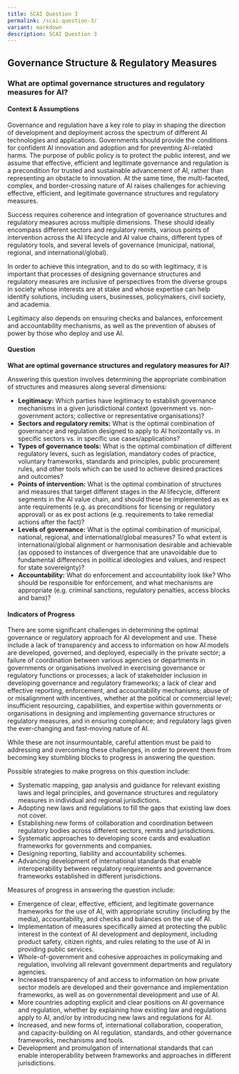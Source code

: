 ```yaml
---
title: SCAI Question 3
permalink: /scai-question-3/
variant: markdown
description: SCAI Question 3
---
```

## Governance Structure & Regulatory Measures

### What are optimal governance structures and regulatory measures for AI?

#### Context & Assumptions

Governance and regulation have a key role to play in shaping the direction of development and deployment across the spectrum of different AI technologies and applications. Governments should provide the conditions for confident AI innovation and adoption and for preventing AI-related harms. The purpose of public policy is to protect the public interest, and we assume that effective, efficient and legitimate governance and regulation is a precondition for trusted and sustainable advancement of AI, rather than representing an obstacle to innovation. At the same time, the multi-faceted, complex, and border-crossing nature of AI raises challenges for achieving effective, efficient, and legitimate governance structures and regulatory measures. 

Success requires coherence and integration of governance structures and regulatory measures across multiple dimensions. These should ideally encompass different sectors and regulatory remits, various points of intervention across the AI lifecycle and AI value chains, different types of regulatory tools, and several levels of governance (municipal, national, regional, and international/global). 

In order to achieve this integration, and to do so with legitimacy, it is important that processes of designing governance structures and regulatory measures are inclusive of perspectives from the diverse groups in society whose interests are at stake and whose expertise can help identify solutions, including users, businesses, policymakers, civil society, and academia.

Legitimacy also depends on ensuring checks and balances, enforcement and accountability mechanisms, as well as the prevention of abuses of power by those who deploy and use AI.

#### Question

**What are optimal governance structures and regulatory measures for AI?**

Answering this question involves determining the appropriate combination of structures and measures along several dimensions:

* **Legitimacy:** Which parties have legitimacy to establish governance mechanisms in a given jurisdictional context (government vs. non-government actors; collective or representative organisations)?
* **Sectors and regulatory remits:** What is the optimal combination of governance and regulation designed to apply to AI horizontally vs. in specific sectors vs. in specific use cases/applications?
* **Types of governance tools:** What is the optimal combination of different regulatory levers, such as legislation, mandatory codes of practice, voluntary frameworks, standards and principles, public procurement rules, and other tools which can be used to achieve desired practices and outcomes?
* **Points of intervention:** What is the optimal combination of structures and measures that target different stages in the AI lifecycle, different segments in the AI value chain, and should these be implemented as ex ante requirements (e.g. as preconditions for licensing or regulatory approval) or as ex post actions (e.g. requirements to take remedial actions after the fact)?
* **Levels of governance:** What is the optimal combination of municipal, national, regional, and international/global measures? To what extent is international/global alignment or harmonisation desirable and achievable (as opposed to instances of divergence that are unavoidable due to fundamental differences in political ideologies and values, and respect for state sovereignty)?
* **Accountability:** What do enforcement and accountability look like? Who should be responsible for enforcement, and what mechanisms are appropriate (e.g. criminal sanctions, regulatory penalties, access blocks and bans)?

#### Indicators of Progress

There are some significant challenges in determining the optimal governance or regulatory approach for AI development and use. These include a lack of transparency and access to information on how AI models are developed, governed, and deployed, especially in the private sector; a failure of coordination between various agencies or departments in governments or organisations involved in exercising governance or regulatory functions or processes; a lack of stakeholder inclusion in developing governance and regulatory frameworks; a lack of clear and effective reporting, enforcement, and accountability mechanisms; abuse of or misalignment with incentives, whether at the political or commercial level; insufficient resourcing, capabilities, and expertise within governments or organisations in designing and implementing governance structures or regulatory measures, and in ensuring compliance; and regulatory lags given the ever-changing and fast-moving nature of AI.

While these are not insurmountable, careful attention must be paid to addressing and overcoming these challenges, in order to prevent them from becoming key stumbling blocks to progress in answering the question.

Possible strategies to make progress on this question include:

* Systematic mapping, gap analysis and guidance for relevant existing laws and legal principles, and governance structures and regulatory measures in individual and regional jurisdictions.
* Adopting new laws and regulations to fill the gaps that existing law does not cover.
* Establishing new forms of collaboration and coordination between regulatory bodies across different sectors, remits and jurisdictions.
* Systematic approaches to developing score cards and evaluation frameworks for governments and companies.
* Designing reporting, liability and accountability schemes.
* Advancing development of international standards that enable interoperability between regulatory requirements and governance frameworks established in different jurisdictions.

Measures of progress in answering the question include:

* Emergence of clear, effective, efficient, and legitimate governance frameworks for the use of AI, with appropriate scrutiny (including by the media), accountability, and checks and balances on the use of AI.
* Implementation of measures specifically aimed at protecting the public interest in the context of AI development and deployment, including product safety, citizen rights, and rules relating to the use of AI in providing public services.
* Whole-of-government and cohesive approaches in policymaking and regulation, involving all relevant government departments and regulatory agencies.
* Increased transparency of and access to information on how private sector models are developed and their governance and implementation frameworks, as well as on governmental development and use of AI.
* More countries adopting explicit and clear positions on AI governance and regulation, whether by explaining how existing law and regulations apply to AI, and/or by introducing new laws and regulations for AI.
* Increased, and new forms of, international collaboration, cooperation, and capacity-building on AI regulation, standards, and other governance frameworks, mechanisms and tools.
* Development and promulgation of international standards that can enable interoperability between frameworks and approaches in different jurisdictions.